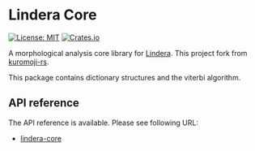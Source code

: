 # Lindera Core

[![License: MIT](https://img.shields.io/badge/License-MIT-yellow.svg)](https://opensource.org/licenses/MIT) [![Crates.io](https://img.shields.io/crates/v/lindera-core.svg)](https://crates.io/crates/lindera-core)

A morphological analysis core library for [Lindera](https://github.com/lindera-morphology/lindera). This project fork from [kuromoji-rs](https://github.com/fulmicoton/kuromoji-rs).

This package contains dictionary structures and the viterbi algorithm.

## API reference

The API reference is available. Please see following URL:

- [lindera-core](https://docs.rs/lindera-core)
